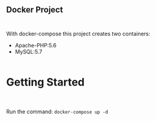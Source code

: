 ## Docker Project<br /><br />

With docker-compose this project creates two containers:<br />
* Apache-PHP:5.6<br />
* MySQL:5.7<br /><br />

# Getting Started<br /><br />
Run the command: `docker-compose up -d`
